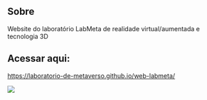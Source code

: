 ## Sobre
Website do laboratório LabMeta de realidade virtual/aumentada e tecnologia 3D



## Acessar aqui:

<https://laboratorio-de-metaverso.github.io/web-labmeta/>

![](https://laboratorio-de-metaverso.github.io/web-labmeta/assets/icons/labgoggles-White.svg)  
